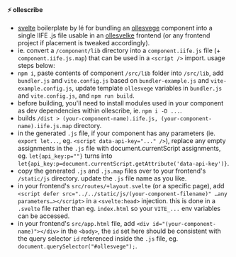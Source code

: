 #### ⚡️ ollescribe

- [svelte](https://kit.svelte.dev/) boilerplate by lé for bundling an [ollesvege](https://github.com/lefrost/ollesvege) component into a single IIFE .js file usable in an [ollesvelke](https://github.com/lefrost/ollesvelke) frontend (or any frontend project if placement is tweaked accordingly).
- ie. convert a `/component/lib` directory into a `component.iife.js` file (+ `component.iife.js.map`) that can be used in a `<script />` import. usage steps below:
- `npm i`, paste contents of component `/src/lib` folder into `/src/lib`, add `bundler.js` and `vite.config.js` based on `bundler-example.js` and `vite-example.config.js`, update template `ollesvege` variables in `bundler.js` and `vite.config.js`, and `npm run build`.
- before building, you'll need to install modules used in your component as dev dependencies within ollescribe, ie. `npm i -D ...`.
- builds `/dist > (your-component-name).iife.js, (your-component-name).iife.js.map` directory.
- in the generated `.js` file, if your component has any parameters (ie. `export let...`, eg. `<script data-api-key="..." />`), replace any empty assignments in the `.js` file with document.currentScript assignments, eg. `let{api_key:p=""}` turns into `let{api_key:p=document.currentScript.getAttribute('data-api-key')}`.
- copy the generated `.js` and `.js.map` files over to your frontend's `/static/js` directory. update the `.js` file name as you like.
- in your frontend's `src/routes/+layout.svelte` (or a specific page), add `<script defer src="../../static/js/(your-component-filename)" …any parameters…></script>` in a `<svelte:head>` injection. this is done in a `.svelte` file rather than eg. `index.html` so your `VITE_...` env variables can be accessed.
- in your frontend's `src/app.html` file, add `<div id="(your-component-name)"></div>` in the `<body>`, the `id` set here should be consistent with the query selector `id` referenced inside the `.js` file, eg. `document.querySelector("#ollesvege");`.
